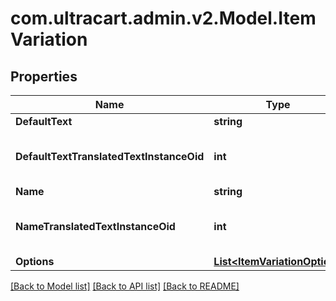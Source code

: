 
# com.ultracart.admin.v2.Model.ItemVariation

## Properties

Name | Type | Description | Notes
------------ | ------------- | ------------- | -------------
**DefaultText** | **string** | Default text | [optional] 
**DefaultTextTranslatedTextInstanceOid** | **int** | Default text translated text instance id | [optional] 
**Name** | **string** | Name | [optional] 
**NameTranslatedTextInstanceOid** | **int** | Name translated text instance id | [optional] 
**Options** | [**List&lt;ItemVariationOption&gt;**](ItemVariationOption.md) | Options | [optional] 

[[Back to Model list]](../README.md#documentation-for-models)
[[Back to API list]](../README.md#documentation-for-api-endpoints)
[[Back to README]](../README.md)

